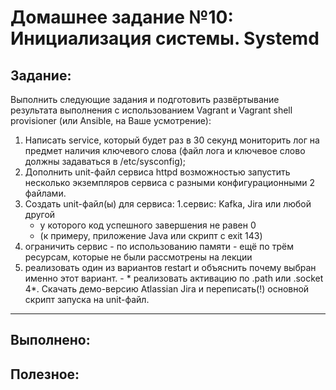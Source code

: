 # **Домашнее задание №10: Инициализация системы. Systemd**

## **Задание:**
Выполнить следующие задания и подготовить развёртывание результата выполнения с использованием Vagrant и Vagrant shell provisioner (или Ansible, на Ваше усмотрение):
1. Написать service, который будет раз в 30 секунд мониторить лог на предмет наличия ключевого слова (файл лога и ключевое слово должны задаваться в /etc/sysconfig);
2. Дополнить unit-файл сервиса httpd возможностью запустить несколько экземпляров сервиса с разными конфигурационными 2 файлами.
3. Создать unit-файл(ы) для сервиса:
  1.сервис: Kafka, Jira или любой другой
    - у которого код успешного завершения не равен 0
    - (к примеру, приложение Java или скрипт с exit 143)
  2. ограничить сервис
    - по использованию памяти
    - ещё по трём ресурсам, которые не были рассмотрены на лекции
  3. реализовать один из вариантов restart и объяснить почему выбран именно этот вариант.
    - * реализовать активацию по .path или .socket
4*. Скачать демо-версию Atlassian Jira и переписать(!) основной скрипт запуска на unit-файл.

---

## **Выполнено:**



## **Полезное:**
